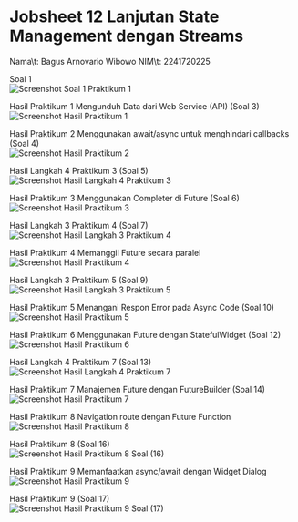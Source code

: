 # Jobsheet 12 Lanjutan State Management dengan Streams

Nama\t: Bagus Arnovario Wibowo
NIM\t: 2241720225


Soal 1<br/>
![Screenshot Soal 1 Praktikum 1](images/Screenshot_Langkah_4_P1.png)<br/>

Hasil Praktikum 1 Mengunduh Data dari Web Service (API) (Soal 3)<br/>
![Screenshot Hasil Praktikum 1](images/Gif_Hasil_P1.gif)<br/>

Hasil Praktikum 2 Menggunakan await/async untuk menghindari callbacks (Soal 4)<br/>
![Screenshot Hasil Praktikum 2](images/Gif_Hasil_P2.gif)<br/>

Hasil Langkah 4 Praktikum 3 (Soal 5)<br/>
![Screenshot Hasil Langkah 4 Praktikum 3](images/Gif_Langkah_4_P2.gif)<br/>

Hasil Praktikum 3 Menggunakan Completer di Future (Soal 6)<br/>
![Screenshot Hasil Praktikum 3](images/Gif_Langkah_4_P2.gif)<br/>

Hasil Langkah 3 Praktikum 4 (Soal 7)<br/>
![Screenshot Hasil Langkah 3 Praktikum 4](images/Gif_Langkah_3_P4.gif)<br/>

Hasil Praktikum 4 Memanggil Future secara paralel<br/>
![Screenshot Hasil Praktikum 4](images/Gif_Langkah_3_P4.gif)<br/>

Hasil Langkah 3 Praktikum 5 (Soal 9)<br/>
![Screenshot Hasil Langkah 3 Praktikum 5](images/Gif_Langkah_3_P5.gif)<br/>

Hasil Praktikum 5 Menangani Respon Error pada Async Code (Soal 10)<br/>
![Screenshot Hasil Praktikum 5](images/Gif_Hasil_P5.gif)<br/>

Hasil Praktikum 6 Menggunakan Future dengan StatefulWidget (Soal 12)<br/>
![Screenshot Hasil Praktikum 6](images/Gif_Hasil_P6.gif)<br/>

Hasil Langkah 4 Praktikum 7 (Soal 13)<br/>
![Screenshot Hasil Langkah 4 Praktikum 7](images/Gif_Langkah_4_P7.gif)<br/>

Hasil Praktikum 7 Manajemen Future dengan FutureBuilder (Soal 14)<br/>
![Screenshot Hasil Praktikum 7](images/Gif_Hasil_P7.gif)<br/>

Hasil Praktikum 8 Navigation route dengan Future Function<br/>
![Screenshot Hasil Praktikum 8](images/Gif_Hasil_Awal_P8.gif)<br/>

Hasil Praktikum 8 (Soal 16)<br/>
![Screenshot Hasil Praktikum 8 Soal (16)](images/Gif_Hasil_Akhir_P8.gif)<br/>

Hasil Praktikum 9 Memanfaatkan async/await dengan Widget Dialog<br/>
![Screenshot Hasil Praktikum 9](images/Gif_Hasil_Awal_P9.gif)<br/>

Hasil Praktikum 9 (Soal 17)<br/>
![Screenshot Hasil Praktikum 9 Soal (17)](images/Gif_Hasil_Akhir_P9.gif)<br/>